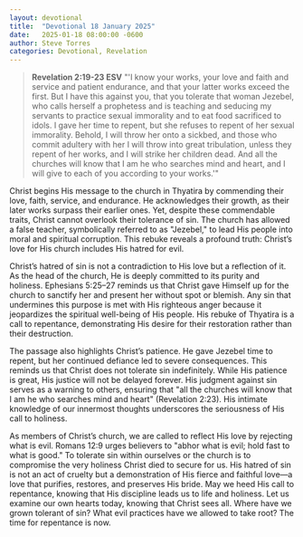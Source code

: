 ```yaml
---
layout: devotional
title:  "Devotional 18 January 2025"
date:   2025-01-18 08:00:00 -0600
author: Steve Torres
categories: Devotional, Revelation
---
```


>**Revelation 2:19-23 ESV**
>"'I know your works, your love and faith and service and patient endurance, and that your latter works exceed the first. But I have this against you, that you tolerate that woman Jezebel, who calls herself a prophetess and is teaching and seducing my servants to practice sexual immorality and to eat food sacrificed to idols. I gave her time to repent, but she refuses to repent of her sexual immorality. Behold, I will throw her onto a sickbed, and those who commit adultery with her I will throw into great tribulation, unless they repent of her works, and I will strike her children dead. And all the churches will know that I am he who searches mind and heart, and I will give to each of you according to your works.'" 

Christ begins His message to the church in Thyatira by commending their love, faith, service, and endurance. He acknowledges their growth, as their later works surpass their earlier ones. Yet, despite these commendable traits, Christ cannot overlook their tolerance of sin. The church has allowed a false teacher, symbolically referred to as "Jezebel," to lead His people into moral and spiritual corruption. This rebuke reveals a profound truth: Christ’s love for His church includes His hatred for evil.

Christ’s hatred of sin is not a contradiction to His love but a reflection of it. As the head of the church, He is deeply committed to its purity and holiness. Ephesians 5:25–27 reminds us that Christ gave Himself up for the church to sanctify her and present her without spot or blemish. Any sin that undermines this purpose is met with His righteous anger because it jeopardizes the spiritual well-being of His people. His rebuke of Thyatira is a call to repentance, demonstrating His desire for their restoration rather than their destruction.

The passage also highlights Christ’s patience. He gave Jezebel time to repent, but her continued defiance led to severe consequences. This reminds us that Christ does not tolerate sin indefinitely. While His patience is great, His justice will not be delayed forever. His judgment against sin serves as a warning to others, ensuring that "all the churches will know that I am he who searches mind and heart" (Revelation 2:23). His intimate knowledge of our innermost thoughts underscores the seriousness of His call to holiness.

As members of Christ’s church, we are called to reflect His love by rejecting what is evil. Romans 12:9 urges believers to "abhor what is evil; hold fast to what is good." To tolerate sin within ourselves or the church is to compromise the very holiness Christ died to secure for us. His hatred of sin is not an act of cruelty but a demonstration of His fierce and faithful love—a love that purifies, restores, and preserves His bride. May we heed His call to repentance, knowing that His discipline leads us to life and holiness. Let us examine our own hearts today, knowing that Christ sees all. Where have we grown tolerant of sin? What evil practices have we allowed to take root? The time for repentance is now.
